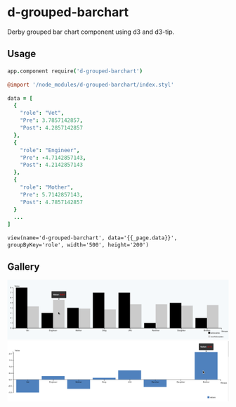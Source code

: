 d-grouped-barchart
==================
Derby grouped bar chart component using d3 and d3-tip.

## Usage
```coffee
app.component require('d-grouped-barchart')
```

```coffee
@import '/node_modules/d-grouped-barchart/index.styl'
```

```coffee
data = [
  {
    "role": "Vet",
    "Pre": 3.7857142857,
    "Post": 4.2857142857
  },
  {
    "role": "Engineer",
    "Pre": -4.7142857143,
    "Post": 4.2142857143
  },
  {
    "role": "Mother",
    "Pre": 5.7142857143,
    "Post": 4.7857142857
  }
  ...
]
```

```jade
view(name='d-grouped-barchart', data='{{_page.data}}', groupByKey='role', width='500', height='200')
```

## Gallery
![Alt text](/screenshots/with-tooltip.png?raw=true "Grouped bar chart with tooltip")
![Alt text](/screenshots/with-tooltip-single.png?raw=true "Grouped by single value")
